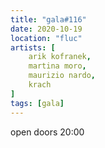 ```yaml
---
title: "gala#116"
date: 2020-10-19
location: "fluc"
artists: [
    arik kofranek,
    martina moro,
    maurizio nardo,
    krach
]
tags: [gala]
---
```

open doors 20:00
